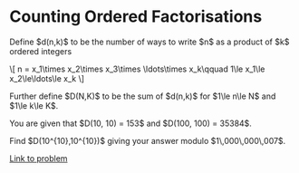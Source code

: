 # Counting Ordered Factorisations

<p>Define $d(n,k)$ to be the number of ways to write $n$ as a product of $k$ ordered integers</p>
\[
n = x_1\times x_2\times x_3\times \ldots\times x_k\qquad 1\le x_1\le x_2\le\ldots\le x_k
\]
<p>Further define $D(N,K)$ to be the sum of $d(n,k)$ for $1\le n\le N$ and $1\le k\le K$.</p>

<p>You are given that $D(10, 10) = 153$ and $D(100, 100) = 35384$.</p>

<p>Find $D(10^{10},10^{10})$ giving your answer modulo $1\,000\,000\,007$.</p>


[Link to problem](https://projecteuler.net/problem=738)
